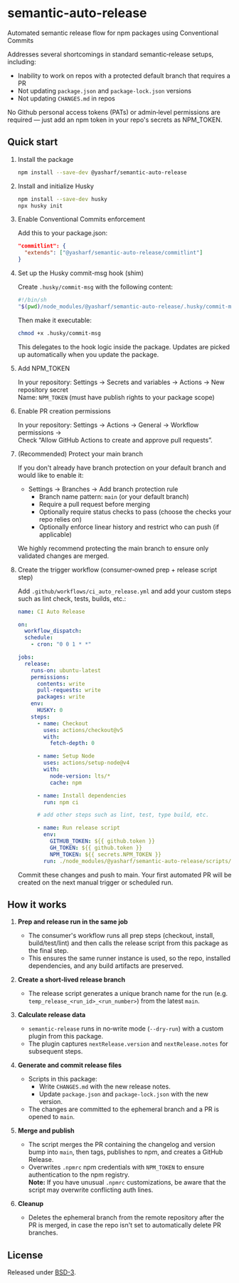 # semantic-auto-release

Automated semantic release flow for npm packages using Conventional Commits

Addresses several shortcomings in standard semantic‑release setups, including:

- Inability to work on repos with a protected default branch that requires a PR
- Not updating `package.json` and `package-lock.json` versions
- Not updating `CHANGES.md` in repos

No Github personal access tokens (PATs) or admin‑level permissions are required — just add an npm token in your repo's secrets as NPM_TOKEN.

## Quick start

1.  Install the package

    ```bash
    npm install --save-dev @yasharf/semantic-auto-release
    ```

2.  Install and initialize Husky

    ```bash
    npm install --save-dev husky
    npx husky init
    ```

3.  Enable Conventional Commits enforcement

    Add this to your package.json:

    ```json
    "commitlint": {
      "extends": ["@yasharf/semantic-auto-release/commitlint"]
    }
    ```

4.  Set up the Husky commit-msg hook (shim)

    Create `.husky/commit-msg` with the following content:

    ```bash
    #!/bin/sh
    "$(pwd)/node_modules/@yasharf/semantic-auto-release/.husky/commit-msg" "$@"
    ```

    Then make it executable:

    ```bash
    chmod +x .husky/commit-msg
    ```

    This delegates to the hook logic inside the package. Updates are picked up automatically when you update the package.

5.  Add NPM_TOKEN

    In your repository: Settings → Secrets and variables → Actions → New repository secret  
    Name: `NPM_TOKEN` (must have publish rights to your package scope)

6.  Enable PR creation permissions

    In your repository: Settings → Actions → General → Workflow permissions →  
    Check “Allow GitHub Actions to create and approve pull requests”.

7.  (Recommended) Protect your main branch

    If you don't already have branch protection on your default branch and would like to enable it:
    - Settings → Branches → Add branch protection rule
      - Branch name pattern: `main` (or your default branch)
      - Require a pull request before merging
      - Optionally require status checks to pass (choose the checks your repo relies on)
      - Optionally enforce linear history and restrict who can push (if applicable)

    We highly recommend protecting the main branch to ensure only validated changes are merged.

8.  Create the trigger workflow (consumer‑owned prep + release script step)

    Add `.github/workflows/ci_auto_release.yml` and add your custom steps such as lint check, tests, builds, etc.:

    ```yaml
    name: CI Auto Release

    on:
      workflow_dispatch:
      schedule:
        - cron: "0 0 1 * *"

    jobs:
      release:
        runs-on: ubuntu-latest
        permissions:
          contents: write
          pull-requests: write
          packages: write
        env:
          HUSKY: 0
        steps:
          - name: Checkout
            uses: actions/checkout@v5
            with:
              fetch-depth: 0

          - name: Setup Node
            uses: actions/setup-node@v4
            with:
              node-version: lts/*
              cache: npm

          - name: Install dependencies
            run: npm ci

          # add other steps such as lint, test, type build, etc.

          - name: Run release script
            env:
              GITHUB_TOKEN: ${{ github.token }}
              GH_TOKEN: ${{ github.token }}
              NPM_TOKEN: ${{ secrets.NPM_TOKEN }}
            run: ./node_modules/@yasharf/semantic-auto-release/scripts/run-release.sh
    ```

    Commit these changes and push to main. Your first automated PR will be created on the next manual trigger or scheduled run.

## How it works

1. **Prep and release run in the same job**
   - The consumer's workflow runs all prep steps (checkout, install, build/test/lint) and then calls the release script from this package as the final step.
   - This ensures the same runner instance is used, so the repo, installed dependencies, and any build artifacts are preserved.

2. **Create a short‑lived release branch**
   - The release script generates a unique branch name for the run (e.g. `temp_release_<run_id>_<run_number>`) from the latest `main`.

3. **Calculate release data**
   - `semantic-release` runs in no‑write mode (`--dry-run`) with a custom plugin from this package.
   - The plugin captures `nextRelease.version` and `nextRelease.notes` for subsequent steps.

4. **Generate and commit release files**
   - Scripts in this package:
     - Write `CHANGES.md` with the new release notes.
     - Update `package.json` and `package-lock.json` with the new version.
   - The changes are committed to the ephemeral branch and a PR is opened to `main`.

5. **Merge and publish**
   - The script merges the PR containing the changelog and version bump into `main`, then tags, publishes to npm, and creates a GitHub Release.
   - Overwrites `.npmrc` npm credentials with `NPM_TOKEN` to ensure authentication to the npm registry.  
     **Note:** If you have unusual `.npmrc` customizations, be aware that the script may overwrite conflicting auth lines.

6. **Cleanup**
   - Deletes the ephemeral branch from the remote repository after the PR is merged, in case the repo isn't set to automatically delete PR branches.

## License

Released under [BSD-3](LICENSE).
